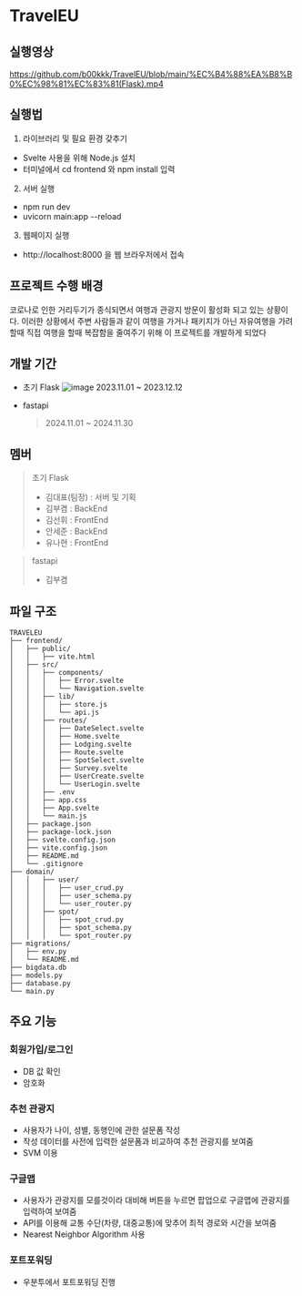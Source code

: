 # TravelEU 

## 실행영상
https://github.com/b00kkk/TravelEU/blob/main/%EC%B4%88%EA%B8%B0%EC%98%81%EC%83%81(Flask).mp4

## 실행법
1. 라이브러리 및 필요 환경 갖추기
-  Svelte 사용을 위해 Node.js 설치
-  터미널에서 cd frontend 와 npm install 입력

2. 서버 실행
- npm run dev
- uvicorn main:app --reload
  
3. 웹페이지 실행
- http://localhost:8000 을 웹 브라우저에서 접속

## 프로젝트 수행 배경
코로나로 인한 거리두기가 종식되면서 여행과 관광지 방문이 활성화 되고 있는 상황이다. 
이러한 상황에서 주변 사람들과 같이 여행을 가거나 패키지가 아닌 자유여행을 가려 할때 직접 여행을 할때 복잡함을 줄여주기 위해 이 프로젝트를 개발하게 되었다

## 개발 기간
- 초기 Flask
![image](https://github.com/user-attachments/assets/99cb8b64-20f5-463e-a068-6af242ba812f)
2023.11.01 ~ 2023.12.12

- fastapi
  >2024.11.01 ~ 2024.11.30

## 멤버
> 초기 Flask
>- 김대표(팀장) : 서버 및 기획
>- 김부겸 : BackEnd
>- 김선휘 : FrontEnd
>- 안세준 : BackEnd
>- 유나현 : FrontEnd

> fastapi
> - 김부겸

## 파일 구조
```
TRAVELEU                                                             
├── frontend/
│   ├── public/
│   │   ├── vite.html
│   ├── src/
│   │   ├── components/
│   │   │   ├── Error.svelte
│   │   │   └── Navigation.svelte
│   │   ├── lib/
│   │   │   ├── store.js
│   │   │   └── api.js
│   │   ├── routes/
│   │   │   ├── DateSelect.svelte
│   │   │   ├── Home.svelte
│   │   │   ├── Lodging.svelte
│   │   │   ├── Route.svelte
│   │   │   ├── SpotSelect.svelte
│   │   │   ├── Survey.svelte
│   │   │   ├── UserCreate.svelte
│   │   │   └── UserLogin.svelte
│   │   ├── .env
│   │   ├── app.css
│   │   ├── App.svelte
│   │   └── main.js
│   ├── package.json
│   ├── package-lock.json
│   ├── svelte.config.json
│   ├── vite.config.json
│   ├── README.md
│   └── .gitignore
├── domain/
│   │   ├── user/
│   │   │   ├── user_crud.py
│   │   │   ├── user_schema.py
│   │   │   └── user_router.py
│   │   ├── spot/
│   │   │   ├── spot_crud.py
│   │   │   ├── spot_schema.py
│   │   │   └── spot_router.py
├── migrations/       
│   ├── env.py
│   └── README.md
├── bigdata.db
├── models.py
├── database.py
└── main.py
```

## 주요 기능
### 회원가입/로그인
- DB 값 확인
- 암호화

### 추천 관광지
- 사용자가 나이, 성별, 동행인에 관한 설문폼 작성
- 작성 데이터를 사전에 입력한 설문폼과 비교하여 추천 관광지를 보여줌
- SVM 이용

### 구글맵
- 사용자가 관광지를 모를것이라 대비해 버튼을 누르면 팝업으로 구글맵에 관광지를 입력하여 보여줌
- API를 이용해 교통 수단(차량, 대중교통)에 맞추어 최적 경로와 시간을 보여줌
- Nearest Neighbor Algorithm 사용

### 포트포워딩
- 우분투에서 포트포워딩 진행
